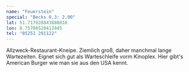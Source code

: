 ```yaml
---
name: "Feuerstein"
special: "Becks 0,3: 2,00"
lat: 51.717028843888016
lon: 8.75708520412445
tel: "05251 291122"
---
```

Allzweck-Restaurant-Kneipe. Ziemlich groß, daher manchmal lange Wartezeiten. Eignet sich gut als Warteschleife vorm Kinoplex. Hier gibt's American Burger wie man sie aus den USA kennt.
